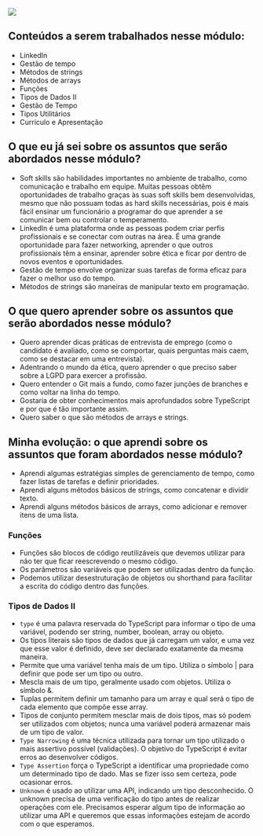 ![](https://i.imgur.com/xG74tOh.png)



## Conteúdos a serem trabalhados nesse módulo:

- LinkedIn
- Gestão de tempo
- Métodos de strings
- Métodos de arrays
- Funções
- Tipos de Dados II
- Gestão de Tempo
- Tipos Utilitários
- Currículo e Apresentação

## O que eu já sei sobre os assuntos que serão abordados nesse módulo?

- Soft skills são habilidades importantes no ambiente de trabalho, como comunicação e trabalho em equipe. Muitas pessoas obtêm oportunidades de trabalho graças às suas soft skills bem desenvolvidas, mesmo que não possuam todas as hard skills necessárias, pois é mais fácil ensinar um funcionário a programar do que aprender a se comunicar bem ou controlar o temperamento.
- LinkedIn é uma plataforma onde as pessoas podem criar perfis profissionais e se conectar com outras na área. É uma grande oportunidade para fazer networking, aprender o que outros profissionais têm a ensinar, aprender sobre ética e ficar por dentro de novos eventos e oportunidades.
- Gestão de tempo envolve organizar suas tarefas de forma eficaz para fazer o melhor uso do tempo.
- Métodos de strings são maneiras de manipular texto em programação.

## O que quero aprender sobre os assuntos que serão abordados nesse módulo?

- Quero aprender dicas práticas de entrevista de emprego (como o candidato é avaliado, como se comportar, quais perguntas mais caem, como se destacar em uma entrevista).
- Adentrando o mundo da ética, quero aprender o que preciso saber sobre a LGPD para exercer a profissão.
- Quero entender o Git mais a fundo, como fazer junções de branches e como voltar na linha do tempo.
- Gostaria de obter conhecimentos mais aprofundados sobre TypeScript e por que é tão importante assim.
- Quero saber o que são métodos de arrays e strings.

## Minha evolução: o que aprendi sobre os assuntos que foram abordados nesse módulo?

- Aprendi algumas estratégias simples de gerenciamento de tempo, como fazer listas de tarefas e definir prioridades.
- Aprendi alguns métodos básicos de strings, como concatenar e dividir texto.
- Aprendi alguns métodos básicos de arrays, como adicionar e remover itens de uma lista.

### Funções

- Funções são blocos de código reutilizáveis que devemos utilizar para não ter que ficar reescrevendo o mesmo código.
- Os parâmetros são variáveis que podem ser utilizadas dentro da função.
- Podemos utilizar desestruturação de objetos ou shorthand para facilitar a escrita do código dentro das funções.

### Tipos de Dados II

- `type` é uma palavra reservada do TypeScript para informar o tipo de uma variável, podendo ser string, number, boolean, array ou objeto.
- Os tipos literais são tipos de dados que já carregam um valor, e uma vez que esse valor é definido, deve ser declarado exatamente da mesma maneira.
- Permite que uma variável tenha mais de um tipo. Utiliza o símbolo | para definir que pode ser um tipo ou outro.
- Mescla mais de um tipo, geralmente usado com objetos. Utiliza o símbolo &.
- Tuplas permitem definir um tamanho para um array e qual será o tipo de cada elemento que compõe esse array.
- Tipos de conjunto permitem mesclar mais de dois tipos, mas só podem ser utilizados com objetos; nunca uma variável poderá armazenar mais de um tipo de valor.
- `Type Narrowing` é uma técnica utilizada para tornar um tipo utilizado o mais assertivo possível (validações). O objetivo do TypeScript é evitar erros ao desenvolver códigos.
- `Type Assertion` força o TypeScript a identificar uma propriedade como um determinado tipo de dado. Mas se fizer isso sem certeza, pode ocasionar erros.
- `Unknown` é usado ao utilizar uma API, indicando um tipo desconhecido. O unknown precisa de uma verificação do tipo antes de realizar operações com ele. Precisamos esperar algum tipo de informação ao utilizar uma API e queremos que essas informações estejam de acordo com o que esperamos. 
